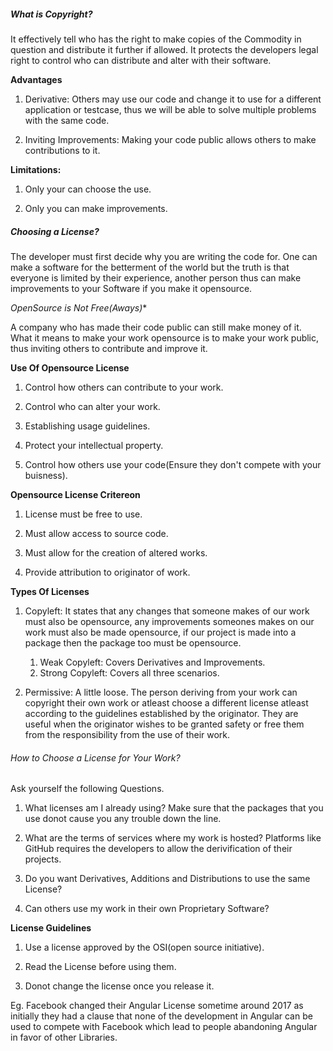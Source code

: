 ##### What is Copyright?

It effectively tell who has the right to make copies of the Commodity in question and distribute it further if allowed. It protects the developers legal right to control who can distribute and alter with their software.

**Advantages**

1. Derivative: Others may use our code and change it to use for a different application or testcase, thus we will be able to solve multiple problems with the same code.

2. Inviting Improvements: Making your code public allows others to make contributions to it.

**Limitations:**

1. Only your can choose the use.

2. Only you can make improvements.

##### Choosing a License?

The developer must first decide why you are writing the code for. One can make a software for the betterment of the world but the truth is that everyone is limited by their experience, another person thus can make improvements to your Software if you make it opensource.

**OpenSource is Not Free(Aways*)**

A company who has made their code public can still make money of it. What it means to make your work opensource is to make your work public, thus inviting others to contribute and improve it. 

**Use Of Opensource License**

1. Control how others can contribute to your work.

2. Control who can alter your work.

3. Establishing usage guidelines.

4. Protect your intellectual property.

5. Control how others use your code(Ensure they don't compete with your buisness).

**Opensource License Critereon**

1. License must be free to use.

2. Must allow access to source code.

3. Must allow for the creation of altered works.

4. Provide attribution to originator of work.

**Types Of Licenses**

1. Copyleft: It states that any changes that someone makes of our work must also be opensource, any improvements someones makes on our work must also be made opensource, if our project is made into a package then the package too must be opensource.

    1. Weak Copyleft: Covers Derivatives and Improvements.
    2. Strong Copyleft: Covers all three scenarios.
    
2. Permissive: A little loose. The person deriving from your work can copyright their own work or atleast choose a different license atleast according to the guidelines established by the originator. They are useful when the originator wishes to be granted safety or free them from the responsibility from the use of their work.

###### How to Choose a License for Your Work?

Ask yourself the following Questions.

1. What licenses am I already using? Make sure that the packages that you use donot cause you any trouble down the line.

2. What are the terms of services where my work is hosted? Platforms like GitHub requires the developers to allow the derivification of their projects.

3. Do you want Derivatives, Additions and Distributions to use the same License? 

4. Can others use my work in their own Proprietary Software? 

**License Guidelines**

1. Use a license approved by the OSI(open source initiative).

2. Read the License before using them.

3. Donot change the license once you release it.

Eg. Facebook changed their Angular License sometime around 2017 as initially they had a clause that none of the development in Angular can be used to compete with Facebook which lead to people abandoning Angular in favor of other Libraries.